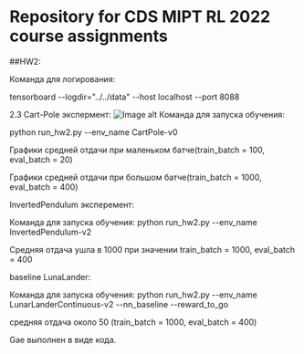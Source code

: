 # Repository for CDS MIPT RL 2022 course assignments
##HW2:

Команда для логирования:

tensorboard --logdir="../../data" --host localhost --port 8088

2.3 
Cart-Pole экспермент:
![Image alt](https://github.com/Gricha1/mipt-rl-hw-2022/HW_2_Gorbov/raw/images/2.3_small_batch_val.png)
Команда для запуска обучения:

python run_hw2.py --env_name CartPole-v0

Графики средней отдачи при маленьком батче(train_batch = 100, eval_batch = 20)



Графики средней отдачи при большом батче(train_batch = 1000, eval_batch = 400)



InvertedPendulum эксперемент:

Команда для запуска обучения:
python run_hw2.py --env_name InvertedPendulum-v2

Средняя отдача ушла в 1000 при значении train_batch = 1000, eval_batch = 400



baseline LunaLander: 

Команда для запуска обучения:
python run_hw2.py --env_name LunarLanderContinuous-v2 --nn_baseline --reward_to_go

средняя отдача около 50 (train_batch = 1000, eval_batch = 400)


Gae выполнен в виде кода.
